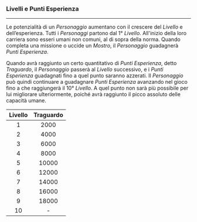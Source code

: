 ### Livelli e Punti Esperienza

---

Le potenzialità di un *Personaggio* aumentano con il crescere del *Livello* e dell’esperienza. Tutti i *Personaggi*  partono dal 1° *Livello*. All'inizio della loro carriera sono esseri umani non comuni, al di sopra della norma. Quando completa una missione o uccide un *Mostro*, il *Personaggio* guadagnerà *Punti Esperienza*.

Quando avrà raggiunto un certo quantitativo di *Punti Esperienza*, detto *Traguardo*, il *Personaggio* passerà al *Livello* successivo, e i *Punti Esperienza* guadagnati fino a quel punto saranno azzerati. Il *Personaggio* può quindi continuare a guadagnare *Punti Esperienza* avanzando nel gioco fino a che raggiungerà il 10° *Livello*. A quel punto non sarà più possibile per lui migliorare ulteriormente, poiché avrà raggiunto il picco assoluto delle capacità umane.

| Livello | Traguardo |
| :-----: | :-------: |
| 1       | 2000      |
| 2       | 4000      |
| 3       | 6000      |
| 4       | 8000      |
| 5       | 10000     |
| 6       | 12000     |
| 7       | 14000     |
| 8       | 16000     |
| 9       | 18000     |
| 10      | -         |



